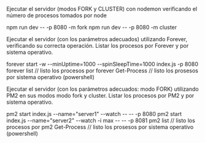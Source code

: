 Ejecutar el servidor (modos FORK y CLUSTER) con nodemon verificando el número de procesos tomados por node

npm run dev -- -p 8080 -m fork
npm run dev -- -p 8080 -m cluster

Ejecutar el servidor (con los parámetros adecuados) utilizando Forever, verificando su correcta operación. Listar los procesos por Forever y por sistema operativo.

forever start -w --minUptime=1000 --spinSleepTime=1000 index.js -p 8080
forever list // listo los procesos por forever
Get-Process // listo los prosesos por sistema operativo (powershell)

Ejecutar el servidor (con los parámetros adecuados: modo FORK) utilizando PM2 en sus modos modo fork y cluster. Listar los procesos por PM2 y por sistema operativo.

pm2 start index.js --name="server1" --watch -- -- -p 8080
pm2 start index.js --name="server2" --watch -i max -- -- -p 8081
pm2 list // listo los procesos por pm2
Get-Process // listo los prosesos por sistema operativo (powershell)